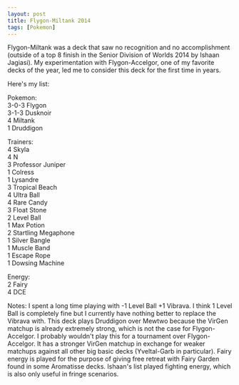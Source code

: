 ```yaml
---
layout: post
title: Flygon-Miltank 2014
tags: [Pokemon]
---
```

Flygon-Miltank was a deck that saw no recognition and no accomplishment (outside of a top 8 finish in the Senior Division of Worlds 2014 by Ishaan Jagiasi). My experimentation with Flygon-Accelgor, one of my favorite decks of the year, led me to consider this deck for the first time in years. 

Here's my list:

Pokemon:<br>
3-0-3 Flygon<br>
3-1-3 Dusknoir<br>
4 Miltank<br>
1 Druddigon<br>

Trainers:<br>
4 Skyla<br>
4 N<br>
3 Professor Juniper<br>
1 Colress<br>
1 Lysandre<br>
3 Tropical Beach<br>
4 Ultra Ball<br>
4 Rare Candy<br>
3 Float Stone<br>
2 Level Ball<br>
1 Max Potion<br>
2 Startling Megaphone<br>
1 Silver Bangle<br>
1 Muscle Band<br>
1 Escape Rope<br>
1 Dowsing Machine<br>

Energy:<br>
2 Fairy<br>
4 DCE<br>


Notes: 
I spent a long time playing with -1 Level Ball +1 Vibrava. I think 1 Level Ball is completely fine but I currently have nothing better to replace the Vibrava with.
This deck plays Druddigon over Mewtwo because the VirGen matchup is already extremely strong, which is not the case for Flygon-Accelgor.
I probably wouldn't play this for a tournament over Flygon-Accelgor. It has a stronger VirGen matchup in exchange for weaker matchups against all other big basic decks (Yveltal-Garb in particular). 
Fairy energy is played for the purpose of giving free retreat with Fairy Garden found in some Aromatisse decks. Ishaan's list played fighting energy, which is also only useful in fringe scenarios.
